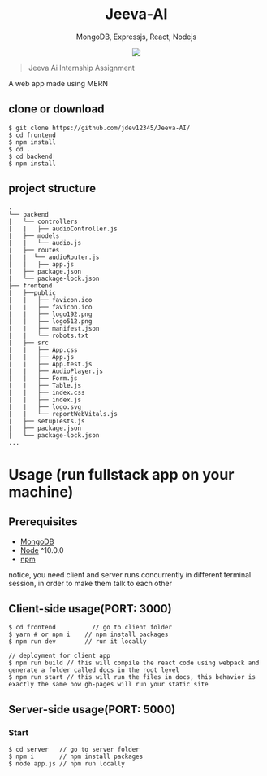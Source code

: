 
<h1 align="center">Jeeva-AI</h1>
<p align="center">
MongoDB, Expressjs, React, Nodejs
</p>

<p align="center">
   <a href="https://github.com/amazingandyyy/mern/blob/master/LICENSE">
      <img src="https://img.shields.io/badge/License-MIT-green.svg" />
   </a>
</p>

> Jeeva Ai Internship Assignment

A web app made using MERN 

## clone or download
```terminal
$ git clone https://github.com/jdev12345/Jeeva-AI/
$ cd frontend
$ npm install
$ cd ..
$ cd backend
$ npm install
```

## project structure
```terminal
.
└── backend
|   └── controllers
|   |   ├── audioController.js
|   ├── models
|   |   └── audio.js
|   ├── routes
|   |  └── audioRouter.js
|   |   ├── app.js
|   ├── package.json
|   └── package-lock.json   
├── frontend
|   ├──public
|   |   ├── favicon.ico
|   |   ├── favicon.ico
|   |   ├── logo192.png
|   |   ├── logo512.png
|   |   ├── manifest.json
|   |   └── robots.txt
|   ├── src
|   |   ├── App.css
|   |   ├── App.js
|   |   ├── App.test.js
|   |   ├── AudioPlayer.js
|   |   ├── Form.js
|   |   ├── Table.js
|   |   ├── index.css
|   |   ├── index.js
|   |   ├── logo.svg
|   |   └── reportWebVitals.js
|   ├── setupTests.js
|   ├── package.json
|   └── package-lock.json
...
```

# Usage (run fullstack app on your machine)

## Prerequisites
- [MongoDB](https://gist.github.com/nrollr/9f523ae17ecdbb50311980503409aeb3)
- [Node](https://nodejs.org/en/download/) ^10.0.0
- [npm](https://nodejs.org/en/download/package-manager/)

notice, you need client and server runs concurrently in different terminal session, in order to make them talk to each other

## Client-side usage(PORT: 3000)
```terminal
$ cd frontend          // go to client folder
$ yarn # or npm i    // npm install packages
$ npm run dev        // run it locally

// deployment for client app
$ npm run build // this will compile the react code using webpack and generate a folder called docs in the root level
$ npm run start // this will run the files in docs, this behavior is exactly the same how gh-pages will run your static site
```

## Server-side usage(PORT: 5000)

### Start

```terminal
$ cd server   // go to server folder
$ npm i       // npm install packages
$ node app.js // npm run locally
```
